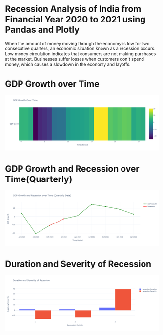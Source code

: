 # Recession Analysis of India from Financial Year 2020 to 2021 using Pandas and Plotly

When the amount of money moving through the economy is low for two consecutive quarters, an economic situation known as a recession occurs. Low money circulation indicates that consumers are not making purchases at the market. Businesses suffer losses when customers don't spend money, which causes a slowdown in the economy and layoffs.



# GDP Growth over Time
![GDP Growth over Time: Screenshots](images/newplot1.png)



# GDP Growth and Recession over Time(Quarterly)
![GDP Growth and Recession over Time(Quarterly): Screenshots](images/newplot2.png)


# Duration and Severity of Recession
![Duration and Severity of Recession: Screenshots](images/newplot3.png)
